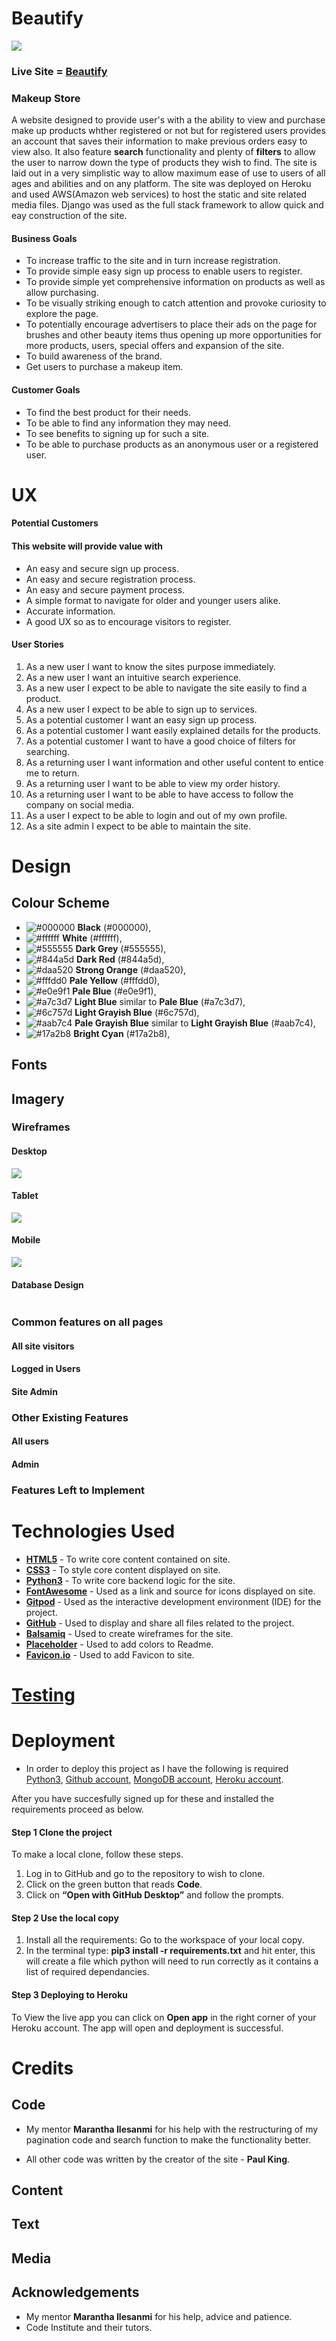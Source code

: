 # Beautify

<img src="media/responsive.png">

### Live Site = [Beautify](https://beautify-store.herokuapp.com/)

### Makeup Store 
A website designed to provide user's with a the ability to view and purchase make up products whther registered or not but for registered users provides an account that saves their information to make previous orders easy to view also.
It also feature **search** functionality and plenty of **filters** to allow the user to narrow down the type of products they wish to find. The site is laid out in a very simplistic way to allow maximum ease of use to users of all ages and abilities and on any platform. The site was deployed on Heroku and used AWS(Amazon web services) to host the static and site related media files. Django was used as the full stack framework to allow quick and eay construction of the site.

#### Business Goals
  - To increase traffic to the site and in turn increase registration.
  - To provide simple easy sign up process to enable users to register.
  - To provide simple yet comprehensive information on products as well as allow purchasing.
  - To be visually striking enough to catch attention and provoke curiosity to explore the page.
  - To potentially encourage advertisers to place their ads on the page for brushes and other beauty items thus opening up more opportunities for more products, users, special offers and expansion of the site.
  - To build awareness of the brand.
  - Get users to purchase a makeup item.

#### Customer Goals
  - To find the best product for their needs.
  - To be able to find any information they may need.
  - To see benefits to signing up for such a site.
  - To be able to purchase products as an anonymous user or a registered user.

# UX

 #### Potential Customers

#### This website will provide value with
  - An easy and secure sign up process.
  - An easy and secure registration process.
  - An easy and secure payment process.
  - A simple format to navigate for older and younger users alike.
  - Accurate information.
  - A good UX so as to encourage visitors to register.

#### User Stories

 1. As a new user I want to know the sites purpose immediately.
 2. As a new user I want an intuitive search experience.
 3. As a new user I expect to be able to navigate the site easily to find a product.
 4. As a new user I expect to be able to sign up to services.
 5. As a potential customer I want an easy sign up process.
 6. As a potential customer I want easily explained details for the products.
 7. As a potential customer I want to have a good choice of filters for searching.
 8. As a returning user I want information and other useful content to entice me to return.
 9. As a returning user I want to be able to view my order history.
 10. As a returning user I want to be able to have access to follow the company on social media.
 11. As a user I expect to be able to login and out of my own profile.
 12. As a site admin I expect to be able to maintain the site.

# Design

## Colour Scheme
- ![#000000](https://via.placeholder.com/15/000000/000000?text=+) **Black** (#000000),
- ![#ffffff](https://via.placeholder.com/15/ffffff/000000?text=+) **White** (#ffffff),
- ![#555555](https://via.placeholder.com/15/555555/000000?text=+) **Dark Grey** (#555555),
- ![#844a5d](https://via.placeholder.com/15/844a5d/000000?text=+) **Dark Red** (#844a5d),
- ![#daa520](https://via.placeholder.com/15/daa520/000000?text=+) **Strong Orange** (#daa520),
- ![#fffdd0](https://via.placeholder.com/15/fffdd0/000000?text=+) **Pale Yellow** (#fffdd0),
- ![#e0e9f1](https://via.placeholder.com/15/e0e9f1/000000?text=+) **Pale Blue** (#e0e9f1),
- ![#a7c3d7](https://via.placeholder.com/15/a7c3d7/000000?text=+) **Light Blue** similar to **Pale Blue** (#a7c3d7),
- ![#6c757d](https://via.placeholder.com/15/6c757d/000000?text=+) **Light Grayish Blue** (#6c757d),
- ![#aab7c4](https://via.placeholder.com/15/aab7c4/000000?text=+) **Pale Grayish Blue** similar to **Light Grayish Blue** (#aab7c4),
- ![#17a2b8](https://via.placeholder.com/15/17a2b8/000000?text=+) **Bright Cyan** (#17a2b8),


## Fonts


## Imagery

### Wireframes

#### **Desktop** 

<img src="media/Desktop.png">

#### **Tablet** 

<img src="media/Tablet.png">

#### **Mobile** 

<img src="media/Mobile.png">

#### **Database Design**

<img src="">

### Common features on all pages 

#### All site visitors

#### Logged in Users

#### Site Admin

### Other Existing Features 

#### All users 

#### Admin

### Features Left to Implement

# Technologies Used

- **[HTML5](https://en.wikipedia.org/wiki/HTML5)** - To write core content contained on site.
- **[CSS3](https://en.wikipedia.org/wiki/CSS)** - To style core content displayed on site.
- **[Python3](https://www.python.org/)** - To write core backend logic for the site.
- **[FontAwesome](https://fontawesome.com/)** - Used as a link and source for icons displayed on site.
- **[Gitpod](https://www.gitpod.io/)** - Used as the interactive development environment (IDE) for the project.
- **[GitHub](https://github.com/)** - Used to display and share all files related to the project.
- **[Balsamiq](https://balsamiq.com/wireframes/?gclid=CjwKCAiA8Jf-BRB-EiwAWDtEGkJ6iKra1Rpbr_P_NWTlH_xSyg5fnl9cG87m1uVtg1HJKb3bCsG0BhoC3yMQAvD_BwE)** - Used to create wireframes for the site.
- **[Placeholder](https://placeholder.com/)** - Used to add colors to Readme.
- **[Favicon.io](https://favicon.io/)** - Used to add Favicon to site.

# [Testing]()

# Deployment 

- In order to deploy this project as I have the following is required [Python3](https://www.python.org/),  [Github account](https://github.com/),  [MongoDB account](https://www.mongodb.com/),  [Heroku account](https://www.heroku.com/).

After you have succesfully signed up for these and installed the requirements proceed as below.

#### Step 1 Clone the project 

To make a local clone, follow these steps. 
1. Log in to GitHub and go to the repository to wish to clone. 
2. Click on the green button that reads **Code**.
3. Click on **“Open with GitHub Desktop”** and follow the prompts.

#### Step 2 Use the local copy
1. Install all the requirements: Go to the workspace of your local copy. 
2. In the terminal type: **pip3 install -r requirements.txt** and hit enter, this will create
a file which python will need to run correctly as it contains a list of required dependancies.

#### Step 3 Deploying to Heroku  

To View the live app you can click on **Open app** in the right corner of your Heroku account. The app will open and deployment is successful.

# Credits 

 ## Code

 - My mentor **Marantha Ilesanmi** for his help with the restructuring of my pagination code and search function to make the functionality better.

 - All other code was written by the creator of the site - **Paul King**.

 ## Content 

 ## Text

 ## Media 

 ## Acknowledgements 

 - My mentor **Marantha Ilesanmi** for his help, advice and patience.
 - Code Institute and their tutors.